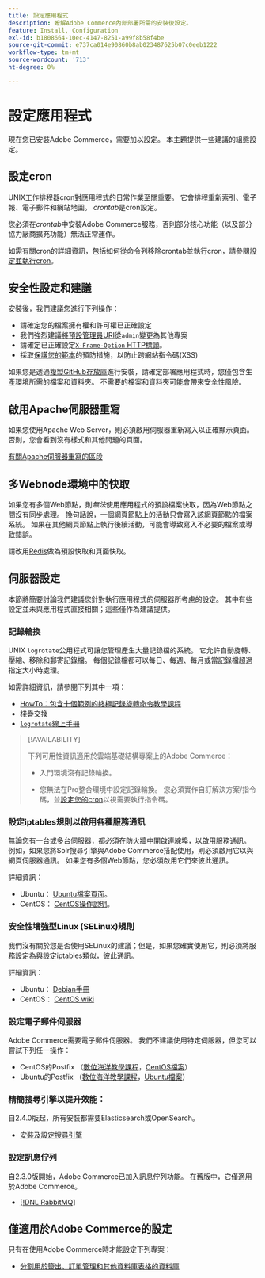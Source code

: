 ```yaml
---
title: 設定應用程式
description: 瞭解Adobe Commerce內部部署所需的安裝後設定。
feature: Install, Configuration
exl-id: b1808664-10ec-4147-8251-a99f8b58f4be
source-git-commit: e737ca014e90860b8ab023487625b07c0eeb1222
workflow-type: tm+mt
source-wordcount: '713'
ht-degree: 0%

---
```


# 設定應用程式

現在您已安裝Adobe Commerce，需要加以設定。 本主題提供一些建議的組態設定。

## 設定cron

UNIX工作排程器cron對應用程式的日常作業至關重要。 它會排程重新索引、電子報、電子郵件和網站地圖。 *crontab*&#x200B;是cron設定。

您必須在&#x200B;*crontab*&#x200B;中安裝Adobe Commerce服務，否則部分核心功能（以及部分協力廠商擴充功能）無法正常運作。

如需有關cron的詳細資訊，包括如何從命令列移除crontab並執行cron，請參閱[設定並執行cron](../../configuration/cli/configure-cron-jobs.md)。

## 安全性設定和建議

安裝後，我們建議您進行下列操作：

* 請確定您的檔案擁有權和許可權已正確設定
* 我們強烈建議[將預設管理員URI](../tutorials/admin-uri.md)從`admin`變更為其他專案
* 請確定已正確設定[`X-Frame-Option` HTTP標頭](../../configuration/security/xframe-options.md)。
* 採取[保護您的範本](https://developer.adobe.com/commerce/php/development/security/cross-site-scripting/)的預防措施，以防止跨網站指令碼(XSS)

如果您是透過[複製GitHub存放庫](https://developer.adobe.com/commerce/contributor/guides/install/clone-repository/)進行安裝，請確定部署應用程式時，您僅包含生產環境所需的檔案和資料夾。 不需要的檔案和資料夾可能會帶來安全性風險。

## 啟用Apache伺服器重寫

如果您使用Apache Web Server，則必須啟用伺服器重新寫入以正確顯示頁面。 否則，您會看到沒有樣式和其他問題的頁面。

[有關Apache伺服器重寫的區段](../prerequisites/web-server/apache.md#apache-rewrites-and-htaccess)

## 多Webnode環境中的快取

如果您有多個Web節點，則&#x200B;*無法*&#x200B;使用應用程式的預設檔案快取，因為Web節點之間沒有同步處理。 換句話說，一個網頁節點上的活動只會寫入該網頁節點的檔案系統。 如果在其他網頁節點上執行後續活動，可能會導致寫入不必要的檔案或導致錯誤。

請改用[Redis](../../configuration/cache/config-redis.md)做為預設快取和頁面快取。

## 伺服器設定

本節將簡要討論我們建議您針對執行應用程式的伺服器所考慮的設定。 其中有些設定並未與應用程式直接相關；這些僅作為建議提供。

### 記錄輪換

UNIX `logrotate`公用程式可讓您管理產生大量記錄檔的系統。 它允許自動旋轉、壓縮、移除和郵寄記錄檔。 每個記錄檔都可以每日、每週、每月或當記錄檔超過指定大小時處理。

如需詳細資訊，請參閱下列其中一項：

* [HowTo：包含十個範例的終極記錄旋轉命令教學課程](https://www.thegeekstuff.com/2010/07/logrotate-examples)
* [棧疊交換](https://unix.stackexchange.com/questions/85662/how-to-properly-automatically-manually-rotate-log-files-for-production-rails-app)
* [`logrotate`線上手冊](https://linuxconfig.org/logrotate-8-manual-page)

>[!AVAILABILITY]
>
>下列可用性資訊適用於雲端基礎結構專案上的Adobe Commerce：
>
>* 入門環境沒有記錄輪換。
>
>* 您無法在Pro整合環境中設定記錄輪換。 您必須實作自訂解決方案/指令碼，並[設定您的cron](https://experienceleague.adobe.com/en/docs/commerce-on-cloud/user-guide/configure/app/properties/crons-property)以視需要執行指令碼。

### 設定iptables規則以啟用各種服務通訊

無論您有一台或多台伺服器，都必須在防火牆中開啟連線埠，以啟用服務通訊。 例如，如果您將Solr搜尋引擎與Adobe Commerce搭配使用，則必須啟用它以與網頁伺服器通訊。 如果您有多個Web節點，您必須啟用它們來彼此通訊。

詳細資訊：

* Ubuntu： [Ubuntu檔案頁面](https://help.ubuntu.com/community/IptablesHowTo)。
* CentOS： [CentOS操作說明](https://wiki.centos.org/HowTos%282f%29Network%282f%29IPTables.html)。

### 安全性增強型Linux (SELinux)規則

我們沒有關於您是否使用SELinux的建議；但是，如果您確實使用它，則必須將服務設定為與設定iptables類似，彼此通訊。

詳細資訊：

* Ubuntu： [Debian手冊](https://debian-handbook.info/browse/stable/sect.selinux.html)
* CentOS： [CentOS wiki](https://wiki.centos.org/HowTos/SELinux)

### 設定電子郵件伺服器

Adobe Commerce需要電子郵件伺服器。 我們不建議使用特定伺服器，但您可以嘗試下列任一操作：

* CentOS的Postfix （[數位海洋教學課程](https://www.digitalocean.com/community/tutorials/how-to-install-postfix-on-centos-6)，[CentOS檔案](https://www.centos.org)）
* Ubuntu的Postfix （[數位海洋教學課程](https://www.digitalocean.com/community/tutorials/how-to-install-and-setup-postfix-on-ubuntu-14-04)，[Ubuntu檔案](https://help.ubuntu.com/community/MailServer)）

### 精簡搜尋引擎以提升效能：

自2.4.0版起，所有安裝都需要Elasticsearch或OpenSearch。

* [安裝及設定搜尋引擎](../../configuration/search/overview-search.md)

### 設定訊息佇列

自2.3.0版開始，Adobe Commerce已加入訊息佇列功能。 在舊版中，它僅適用於Adobe Commerce。

* [[!DNL RabbitMQ]](../../configuration/queues/message-queue-framework.md)

## 僅適用於Adobe Commerce的設定

只有在使用Adobe Commerce時才能設定下列專案：

* [分割用於簽出、訂單管理和其他資料庫表格的資料庫](../../configuration/storage/multi-master.md)
